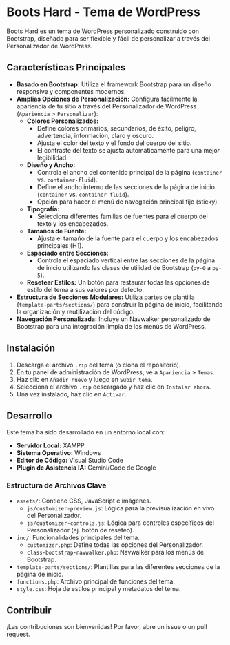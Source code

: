 # Boots Hard - Tema de WordPress

Boots Hard es un tema de WordPress personalizado construido con Bootstrap, diseñado para ser flexible y fácil de personalizar a través del Personalizador de WordPress.

## Características Principales

*   **Basado en Bootstrap:** Utiliza el framework Bootstrap para un diseño responsive y componentes modernos.
*   **Amplias Opciones de Personalización:** Configura fácilmente la apariencia de tu sitio a través del Personalizador de WordPress (`Apariencia` > `Personalizar`):
    *   **Colores Personalizados:**
        *   Define colores primarios, secundarios, de éxito, peligro, advertencia, información, claro y oscuro.
        *   Ajusta el color del texto y el fondo del cuerpo del sitio.
        *   El contraste del texto se ajusta automáticamente para una mejor legibilidad.
    *   **Diseño y Ancho:**
        *   Controla el ancho del contenido principal de la página (`container` vs. `container-fluid`).
        *   Define el ancho interno de las secciones de la página de inicio (`container` vs. `container-fluid`).
        *   Opción para hacer el menú de navegación principal fijo (sticky).
    *   **Tipografía:**
        *   Selecciona diferentes familias de fuentes para el cuerpo del texto y los encabezados.
    *   **Tamaños de Fuente:**
        *   Ajusta el tamaño de la fuente para el cuerpo y los encabezados principales (H1).
    *   **Espaciado entre Secciones:**
        *   Controla el espaciado vertical entre las secciones de la página de inicio utilizando las clases de utilidad de Bootstrap (`py-0` a `py-5`).
    *   **Resetear Estilos:** Un botón para restaurar todas las opciones de estilo del tema a sus valores por defecto.
*   **Estructura de Secciones Modulares:** Utiliza partes de plantilla (`template-parts/sections/`) para construir la página de inicio, facilitando la organización y reutilización del código.
*   **Navegación Personalizada:** Incluye un Navwalker personalizado de Bootstrap para una integración limpia de los menús de WordPress.

## Instalación

1.  Descarga el archivo `.zip` del tema (o clona el repositorio).
2.  En tu panel de administración de WordPress, ve a `Apariencia` > `Temas`.
3.  Haz clic en `Añadir nuevo` y luego en `Subir tema`.
4.  Selecciona el archivo `.zip` descargado y haz clic en `Instalar ahora`.
5.  Una vez instalado, haz clic en `Activar`.

## Desarrollo

Este tema ha sido desarrollado en un entorno local con:

*   **Servidor Local:** XAMPP
*   **Sistema Operativo:** Windows
*   **Editor de Código:** Visual Studio Code
*   **Plugin de Asistencia IA:** Gemini/Code de Google

### Estructura de Archivos Clave

*   `assets/`: Contiene CSS, JavaScript e imágenes.
    *   `js/customizer-preview.js`: Lógica para la previsualización en vivo del Personalizador.
    *   `js/customizer-controls.js`: Lógica para controles específicos del Personalizador (ej. botón de reseteo).
*   `inc/`: Funcionalidades principales del tema.
    *   `customizer.php`: Define todas las opciones del Personalizador.
    *   `class-bootstrap-navwalker.php`: Navwalker para los menús de Bootstrap.
*   `template-parts/sections/`: Plantillas para las diferentes secciones de la página de inicio.
*   `functions.php`: Archivo principal de funciones del tema.
*   `style.css`: Hoja de estilos principal y metadatos del tema.

## Contribuir

¡Las contribuciones son bienvenidas! Por favor, abre un issue o un pull request.
